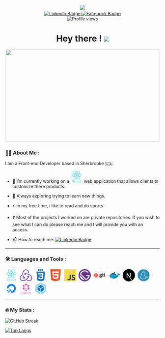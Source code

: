 <div id="header" align="center">
  <img src="https://media.giphy.com/media/dwmNhd5H7YAz6/giphy.gif" width="300"/>
</div>


<div id="badges" align="center">
  <a href="https://www.linkedin.com/in/kristopher-recinos-5592b160/">
    <img src="https://img.shields.io/badge/LinkedIn-blue?style=for-the-badge&logo=linkedin&logoColor=white" alt="LinkedIn Badge"/>
  </a>
  <a href="https://www.facebook.com/DEVToolsTips">
    <img src="https://img.shields.io/badge/Facebook-blue?style=for-the-badge&logo=facebook&logoColor=white" alt="Facebook Badge"/>
  </a>
</div>

<div id="view-badge" align="center">
  <img src="https://komarev.com/ghpvc/?username=kriskros09&style=flat-square&color=blue" alt="Profile views"/>
</div>

<h1 align="center">
  Hey there !
  <img src="https://media.giphy.com/media/hvRJCLFzcasrR4ia7z/giphy.gif" width="30px"/>
</h1>

<div align="center">
  <img src="https://media.giphy.com/media/dWesBcTLavkZuG35MI/giphy.gif" width="500" height="300"/>
</div>


### :woman_technologist: About Me :

I am a Front-end Developer based in Sherbrooke 🇨🇦.

- :telescope: I’m currently working on a <img src="https://github.com/devicons/devicon/blob/master/icons/react/react-original-wordmark.svg" title="React" alt="React" width="40" height="40"/> web application that allows clients to customize there products.

- :seedling: Always exploring trying to learn new things.

- :zap: In my free time, i like to read and do sports.

- :question: Most of the projects I worked on are private repositories. If you wish to see what I can do please reach me and I will provide you with an access.

- :mailbox: How to reach me:  [![Linkedin Badge](https://img.shields.io/badge/LinkedIn-blue?style=flat&logo=Linkedin&logoColor=white)](https://www.linkedin.com/in/kristopher-recinos-5592b160/)

---

### :hammer_and_wrench: Languages and Tools :

<div>
  <img src="https://github.com/devicons/devicon/blob/master/icons/react/react-original-wordmark.svg" title="React" alt="React" width="40" height="40"/>&nbsp;
  <img src="https://github.com/devicons/devicon/blob/master/icons/redux/redux-original.svg" title="Redux" alt="Redux " width="40" height="40"/>&nbsp;
  <img src="https://github.com/devicons/devicon/blob/master/icons/css3/css3-plain-wordmark.svg"  title="CSS3" alt="CSS" width="40" height="40"/>&nbsp;
  <img src="https://github.com/devicons/devicon/blob/master/icons/html5/html5-original.svg" title="HTML5" alt="HTML" width="40" height="40"/>&nbsp;
  <img src="https://github.com/devicons/devicon/blob/master/icons/javascript/javascript-original.svg" title="JavaScript" alt="JavaScript" width="40" height="40"/>&nbsp;
  <img src="https://github.com/devicons/devicon/blob/master/icons/gatsby/gatsby-original.svg" title="Gatsby"  alt="Gatsby" width="40" height="40"/>&nbsp;
  <img src="https://github.com/devicons/devicon/blob/master/icons/git/git-original-wordmark.svg" title="Git" **alt="Git" width="40" height="40"/>&nbsp;
  <img src="https://github.com/devicons/devicon/blob/master/icons/docker/docker-original.svg" title="Docker" **alt="Docker" width="40" height="40"/>&nbsp;
  <img src="https://github.com/devicons/devicon/blob/master/icons/nextjs/nextjs-original.svg" title="Nextjs" **alt="Nextjs" width="40" height="40"/>&nbsp;
  <img src="https://github.com/devicons/devicon/blob/master/icons/yarn/yarn-original.svg" title="yarn" **alt="yarn" width="40" height="40"/>&nbsp;
  <img src="https://github.com/devicons/devicon/blob/master/icons/digitalocean/digitalocean-original.svg" title="yarn" **alt="yarn" width="40" height="40"/>&nbsp;
    <img src="https://github.com/devicons/devicon/blob/master/icons/graphql/graphql-plain-wordmark.svg" title="graphql" **alt="graphql" width="40" height="40"/>&nbsp;
      <img src="https://github.com/devicons/devicon/blob/master/icons/webpack/webpack-original.svg" title="webpack" **alt="webpack" width="40" height="40"/>

</div>

---

### :fire: My Stats :

[![GitHub Streak](http://github-readme-streak-stats.herokuapp.com?user=kriskros09&theme=dark&date_format=M%20j%5B%2C%20Y%5D)](https://git.io/streak-stats)



[![Top Langs](https://github-readme-stats.vercel.app/api/top-langs/?username=kriskros09&layout=compact&theme=vision-friendly-dark)](https://github.com/anuraghazra/github-readme-stats)
